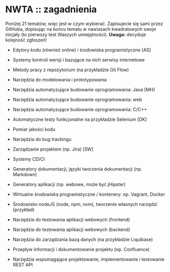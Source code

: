 # NWTA :: zagadnienia

Poniżej 21 tematów, więc jest w czym wybierać. Zapisujecie się sami przez GitHuba, dopisując na końcu tematu w nawiasach kwadratowych swoje inicjały (to pierwszy test Waszych umiejętności). **Uwaga:** decyduje kolejność zgłoszeń!

- Edytory kodu (również online) i środowiska programistyczne [AS]

- Systemy kontroli wersji i bazujące na nich serwisy internetowe

- Metody pracy z repozytorium (na przykładzie Git Flow)

- Narzędzia do modelowania i prototypowania

- Narzędzia automatyzujące budowanie oprogramowania: Java [MH]

- Narzędzia automatyzujące budowanie oprogramowania: web

- Narzędzia automatyzujące budowanie oprogramowania: C/C++

- Automatyczne testy funkcjonalne na przykładzie Selenium [DK]

- Pomiar jakości kodu

- Narzędzia do bug trackingu

- Zarządzanie projektem (np. Jira) [SW]

- Systemy CD/CI

- Generatory dokumentacji, języki tworzenia dokumentacji (np. Markdown)

- Generatory aplikacji (np. webowe, może być jHipster)

- Wirtualne środowiska programistyczne / kontenery: np. Vagrant, Docker

- Środowisko nodeJS (node, npm, nvm), tworzenie własnych narzędzi (przykład)

- Narzędzia do testowania aplikacji webowych (frontend)

- Narzędzia do testowania aplikacji webowych (backend)

- Narzędzia do zarządzania bazą danych (na przykładzie Liquibase)

- Przepływ informacji i dokumentowanie projektu (np. Confluence)

- Narzędzia wspomagające projektowanie, implementowanie i testowanie REST API

